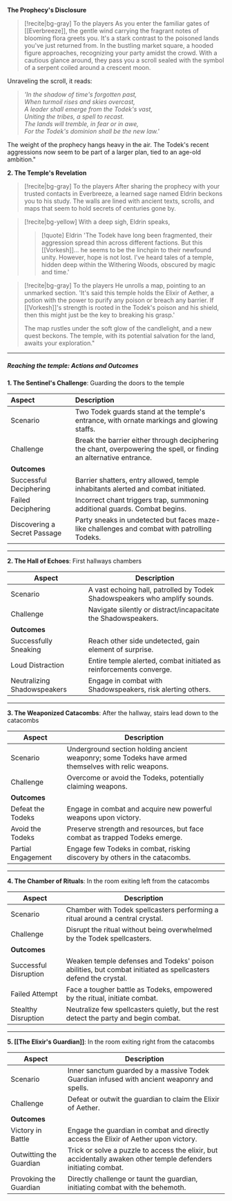 **The Prophecy's Disclosure**

>[!recite|bg-gray] To the players
>As you enter the familiar gates of [[Everbreeze]], the gentle wind carrying the fragrant notes of blooming flora greets you. It's a stark contrast to the poisoned lands you've just returned from. In the bustling market square, a hooded figure approaches, recognizing your party amidst the crowd. With a cautious glance around, they pass you a scroll sealed with the symbol of a serpent coiled around a crescent moon.

Unraveling the scroll, it reads:

> _'In the shadow of time's forgotten past,_  
> _When turmoil rises and skies overcast,_  
> _A leader shall emerge from the Todek's vast,_  
> _Uniting the tribes, a spell to recast._  
> _The lands will tremble, in fear or in awe,_  
> _For the Todek's dominion shall be the new law.'_

The weight of the prophecy hangs heavy in the air. The Todek's recent aggressions now seem to be part of a larger plan, tied to an age-old ambition."

**2. The Temple's Revelation**

>[!recite|bg-gray] To the players
>After sharing the prophecy with your trusted contacts in Everbreeze, a learned sage named Eldrin beckons you to his study. The walls are lined with ancient texts, scrolls, and maps that seem to hold secrets of centuries gone by.

>[!recite|bg-yellow] With a deep sigh, Eldrin speaks, 
>>[!quote] Eldrin
>>'The Todek have long been fragmented, their aggression spread thin across different factions. But this [[Vorkesh]]... he seems to be the linchpin to their newfound unity. However, hope is not lost. I've heard tales of a temple, hidden deep within the Withering Woods, obscured by magic and time.'

>[!recite|bg-gray] To the players
>He unrolls a map, pointing to an unmarked section. 'It's said this temple holds the Elixir of Aether, a potion with the power to purify any poison or breach any barrier. If [[Vorkesh]]'s strength is rooted in the Todek's poison and his shield, then this might just be the key to breaking his grasp.'
>
>The map rustles under the soft glow of the candlelight, and a new quest beckons. The temple, with its potential salvation for the land, awaits your exploration."

---

##### Reaching the temple: **Actions and Outcomes**

**1. The Sentinel's Challenge**: Guarding the doors to the temple

| Aspect                       | Description                                                                                                         |
|:---------------------------- |:------------------------------------------------------------------------------------------------------------------- |
| Scenario                     | Two Todek guards stand at the temple's entrance, with ornate markings and glowing staffs.                           |
| Challenge                    | Break the barrier either through deciphering the chant, overpowering the spell, or finding an alternative entrance. |
| **Outcomes**                 |                                                                                                                     |
| Successful Deciphering       | Barrier shatters, entry allowed, temple inhabitants alerted and combat initiated.                                   |
| Failed Deciphering           | Incorrect chant triggers trap, summoning additional guards. Combat begins.                                          |
| Discovering a Secret Passage | Party sneaks in undetected but faces maze-like challenges and combat with patrolling Todeks.                        |

---

**2. The Hall of Echoes**: First hallways chambers

|Aspect|Description|
|---|---|
|Scenario|A vast echoing hall, patrolled by Todek Shadowspeakers who amplify sounds.|
|Challenge|Navigate silently or distract/incapacitate the Shadowspeakers.|
|**Outcomes**||
|Successfully Sneaking|Reach other side undetected, gain element of surprise.|
|Loud Distraction|Entire temple alerted, combat initiated as reinforcements converge.|
|Neutralizing Shadowspeakers|Engage in combat with Shadowspeakers, risk alerting others.|

---

**3. The Weaponized Catacombs**: After the hallway, stairs lead down to the catacombs

|Aspect|Description|
|---|---|
|Scenario|Underground section holding ancient weaponry; some Todeks have armed themselves with relic weapons.|
|Challenge|Overcome or avoid the Todeks, potentially claiming weapons.|
|**Outcomes**||
|Defeat the Todeks|Engage in combat and acquire new powerful weapons upon victory.|
|Avoid the Todeks|Preserve strength and resources, but face combat as trapped Todeks emerge.|
|Partial Engagement|Engage few Todeks in combat, risking discovery by others in the catacombs.|

---

**4. The Chamber of Rituals**: In the room exiting left from the catacombs

|Aspect|Description|
|---|---|
|Scenario|Chamber with Todek spellcasters performing a ritual around a central crystal.|
|Challenge|Disrupt the ritual without being overwhelmed by the Todek spellcasters.|
|**Outcomes**||
|Successful Disruption|Weaken temple defenses and Todeks' poison abilities, but combat initiated as spellcasters defend the crystal.|
|Failed Attempt|Face a tougher battle as Todeks, empowered by the ritual, initiate combat.|
|Stealthy Disruption|Neutralize few spellcasters quietly, but the rest detect the party and begin combat.|

---

**5. [[The Elixir's Guardian]]**: In the room exiting right from the catacombs

|Aspect|Description|
|---|---|
|Scenario|Inner sanctum guarded by a massive Todek Guardian infused with ancient weaponry and spells.|
|Challenge|Defeat or outwit the guardian to claim the Elixir of Aether.|
|**Outcomes**||
|Victory in Battle|Engage the guardian in combat and directly access the Elixir of Aether upon victory.|
|Outwitting the Guardian|Trick or solve a puzzle to access the elixir, but accidentally awaken other temple defenders initiating combat.|
|Provoking the Guardian|Directly challenge or taunt the guardian, initiating combat with the behemoth.|